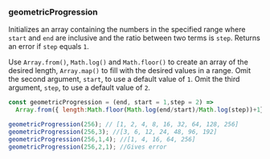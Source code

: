 ### geometricProgression

Initializes an array containing the numbers in the specified range where `start` and `end` are inclusive and the ratio between two terms is `step`. 
Returns an error if `step` equals `1`.

Use `Array.from()`, `Math.log()` and `Math.floor()` to create an array of the desired length, `Array.map()` to fill with the desired values in a range. 
Omit the second argument, `start`, to use a default value of `1`.
Omit the third argument, `step`, to use a default value of `2`.

``` js
const geometricProgression = (end, start = 1,step = 2) =>
  Array.from({ length:Math.floor(Math.log(end/start)/Math.log(step))+1}).map((v, i) => start * (step ** (i)) )
```

```js
geometricProgression(256); // [1, 2, 4, 8, 16, 32, 64, 128, 256]
geometricProgression(256,3); //[3, 6, 12, 24, 48, 96, 192]
geometricProgression(256,1,4); //[1, 4, 16, 64, 256]
geometricProgression(256,2,1); //Gives error
```
